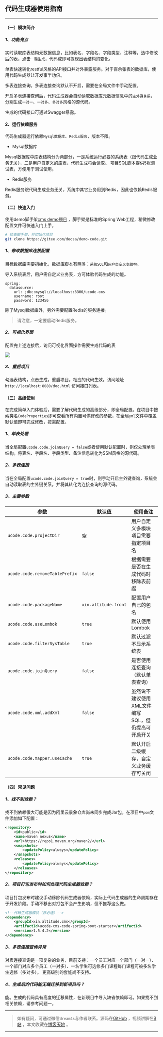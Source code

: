 ## 代码生成器使用指南

---

#### （一）模块简介

##### 1、功能亮点

实时读取库表结构元数据信息，比如表名、字段名、字段类型、注释等，选中修改后的表，点击`一键生成`，代码成即可提现出表结构的变化。

单表快速转化restful风格的API接口并对外暴露服务。对于百余张表的数据库，使用代码生成器让开发事半功倍。

多表连接查询。多表连接查询默认不开启，需要在全局文件中手动配置。

开启多表连接查询后，代码生成器会自动读取数据库元数据信息中的`主外键关系`，分别生成`一对一`、`一对多`、`多对多`风格的源代码。

生成的代码接口可通过Swagger暴露。

#### 2、运行依赖服务

代码生成器运行依赖`Mysql数据库`、`Redis服务`，版本不限。

- Mysql数据库

Mysql数据库中库表结构分为两部分，一是系统运行必要的系统表（跟代码生成业务无关），二是用户自定义的库表，代码生成将会读取。
项目SQL脚本提供5张测试表，方便用于测试使用。

- Redis服务

Redis服务跟代码生成业务无关，系统中其它业务用到Redis，因此也依赖Redis服务。

#### （二）快速入门

使用demo脚手架[cms demo项目](https://gitee.com/decsa/demo-code) ，脚手架是标准的Spring Web工程，稍微修改配置文件可快速入门上手。

```bash
# 拉去脚手架，并初始化项目
git clone https://gitee.com/decsa/demo-code.git
```
##### 1、修改数据库连接配置

目标数据库需要初始化，数据库脚本有两类：`系统SQL`和`用户自定义表结构`。

导入系统表后，用户需自定义业务表，方可体验代码生成的功能。

```
spring:
  datasource:
    url: jdbc:mysql://localhost:3306/ucode-cms
    username: root
    password: 123456
```

除了Mysql数据库外，另外需要配置Redis的服务连接。

> 请注意，一定要启动Redis服务。

##### 2、可视化界面

配置完上述连接后，访问可视化界面操作需要生成代码的表

![](https://www.altitude.xin/typora/image-20220216105356896.png)

##### 3、重启项目

勾选表结构，点击生成，重启项目，相应的代码生效。访问地址`http://localhost:8080/doc.html` 访问接口列表。

#### （三）高级使用

在完成简单入门体验后，需要了解代码生成的高级部分，即全局配置。在项目中搜索类名`CodeProperties`即可查看所有内置可供修改的参数，在全局`yml`文件中覆盖默认值即可完成修改，按需配置。

##### 1、单表处理

当全局配置`ucode.code.joinQuery = false`或者使用默认配置时，则仅处理单表结构。将表名、字段名、字段类型、备注信息转化为SSM风格的源代码。

##### 2、多表连接

当在全局配置`ucode.code.joinQuery = true`时，则手动开启主外键查询，系统会自动读取表的主外键关系，并将其转化为连接查询的源代码。

##### 3、主要参数

| 参数                           | 默认值               | 使用备注                                           |
| ------------------------------ | -------------------- | -------------------------------------------------- |
| `ucode.code.projectDir`        | 空                   | 用户自定义多模块项目需要指定项目名                 |
| `ucode.code.removeTablePrefix` | `false`              | 根据需要是否在生成代码时移除表前缀                 |
| `ucode.code.packageName`       | `xin.altitude.front` | 配置用户自己的包名                                 |
| `ucode.code.useLombok`         | `true`               | 默认使用Lombok                                     |
| `ucode.code.filterSysTable`    | `true`               | 默认过滤不显示系统表                               |
| `ucode.code.joinQuery`         | `false`              | 是否使用连接查询（默认单表查询）                   |
| `ucode.code.xml.addXml`        | `false`              | 虽然说不建议使用XML文件编写SQL，但仍提高可开启开关 |
| `ucode.code.mapper.useCache`   | `true`               | 默认开启二级缓存，自定义业务缓存可关闭             |

#### （四）常见问题
##### 1、找不到依赖？
找不到依赖很大可能是因为阿里云景象仓库尚未同步完成Jar包，在项目中`pom`文件添加如下配置：
```xml
<repository>
    <id>public</id>
    <name>maven nexus</name>
    <url>https://repo1.maven.org/maven2/</url>
    <snapshots>
        <updatePolicy>always</updatePolicy>
    </snapshots>
    <releases>
        <updatePolicy>always</updatePolicy>
    </releases>
</repository>
```
##### 2、项目打包发布时如何处理代码生成器依赖？
项目打包发布时建议手动移除代码生成器依赖，实际上代码生成器的生命周期存在于开发阶段。手动不移出对打包不会产生影响，但不推荐这么做。
```xml
<!--代码生成器模块（非必选）-->
<dependency>
    <groupId>xin.altitude.cms</groupId>
    <artifactId>ucode-cms-code-spring-boot-starter</artifactId>
    <version>1.5.4.2</version>
</dependency>
```

##### 3、多表连接查询异常
对表连接查询是一项复杂的业务，目前支持：一个员工对应一个部门（一对一）、一个部门对应多个员工（一对多）、一名学生可选修多门课程每门课程可被多名学生选修（多对多）。
更高级别的套娃尚不支持。

##### 4、生成后的代码能无缝迁移到新项目吗？
能。生成的代码具有高度的迁移属性，在新项目中导入缺省依赖即可。如果找不到相关依赖，请参考问题一。


---
> 如有疑问，可通过微信`dream4s`与作者联系。源码在[GitHub](https://gitee.com/decsa) ，视频讲解在[B站](https://space.bilibili.com/1936685014) ，本文收藏在[博客天地](http://www.altitude.xin) 。
---
